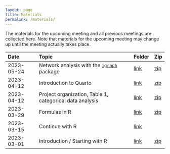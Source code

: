```yaml
---
layout: page
title: Materials
permalink: /materials/
---
```


The materials for the upcoming meeting and all previous meetings are collected here. Note that materials for the upcoming meeting may change up until the meeting actually takes place.

Date | Topic | Folder    | Zip
:--- | :---- | :-------- | :--------
2023-05-24 | Network analysis with the [`igraph`](https://cran.r-project.org/package=igraph) package | [link](https://github.com/wviechtb/r-user-group/tree/master/materials/2023-05-24) | [zip](https://github.com/wviechtb/r-user-group/raw/master/materials/2023-05-24/2023-05-24.zip)
2023-04-12 | Introduction to Quarto | [link](https://github.com/wviechtb/r-user-group/tree/master/materials/2023-04-26) | [zip](https://github.com/wviechtb/r-user-group/raw/master/materials/2023-04-26/2023-04-26.zip)
2023-04-12 | Project organization, Table 1, categorical data analysis | [link](https://github.com/wviechtb/r-user-group/tree/master/materials/2023-04-12) | [zip](https://github.com/wviechtb/r-user-group/raw/master/materials/2023-04-12/2023-04-12.zip)
2023-03-29 | Formulas in R | [link](https://github.com/wviechtb/r-user-group/tree/master/materials/2023-03-29) | [zip](https://github.com/wviechtb/r-user-group/raw/master/materials/2023-03-29/2023-03-29.zip)
2023-03-15 | Continue with R | [link](https://github.com/wviechtb/r-user-group/tree/master/materials/2023-03-15) |
2023-03-01 | Introduction / Starting with R | [link](https://github.com/wviechtb/r-user-group/tree/master/materials/2023-03-01) | [zip](https://github.com/wviechtb/r-user-group/raw/master/materials/2023-03-01/2023-03-01.zip)
